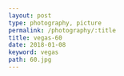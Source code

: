 ```yaml
---
layout: post
type: photography, picture
permalink: /photography/:title
title: vegas-60
date: 2018-01-08
keyword: vegas
path: 60.jpg
---
```




